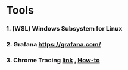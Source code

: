 # Tools

### 1. (WSL) Windows Subsystem for Linux
### 2. Grafana https://grafana.com/
### 3. Chrome Tracing [link](chrome://tracing/) ,  [How-to ](https://www.chromium.org/developers/how-tos/trace-event-profiling-tool/)